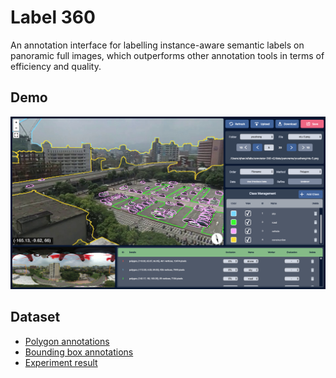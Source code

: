 # Label 360

An annotation interface for labelling instance-aware semantic labels on panoramic full images, which outperforms other annotation tools in terms of efficiency and quality.

## Demo

[![](assets/front-cover.jpg)](https://label-360.droneye.tw)

## Dataset

* [Polygon annotations](https://drive.google.com/file/d/1drnS-r-txi3n1sBJFfDwTpn9_HWfg1Gg)
* [Bounding box annotations](https://drive.google.com/file/d/1RIHenS6PQoUXtshh5iBur0MtpInLHA8u)
* [Experiment result](https://drive.google.com/file/d/1i8Fqle_D_Q7_UKWQ3dTLDrRS2RgvNGwa)